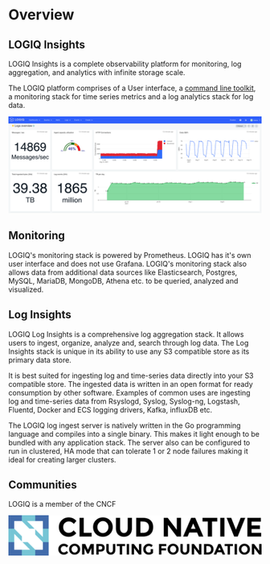 # Overview

## LOGIQ Insights

LOGIQ Insights is a complete observability platform for monitoring, log aggregation, and analytics with infinite storage scale.&#x20;

The LOGIQ platform comprises of a User interface, a [command line toolkit](https://logiqctl.logiq.ai), a monitoring stack for time series metrics and a log analytics stack for log data.

![](<.gitbook/assets/Screen Shot 2021-08-12 at 9.42.57 AM.png>)

## Monitoring

LOGIQ's monitoring stack is powered by Prometheus. LOGIQ has it's own user interface and does not use Grafana. LOGIQ's monitoring stack also allows data from additional data sources like Elasticsearch, Postgres, MySQL, MariaDB, MongoDB, Athena etc. to be queried, analyzed and visualized.

## Log Insights

LOGIQ Log Insights is a comprehensive log aggregation stack. It allows users to ingest, organize, analyze and, search through log data. The Log Insights stack is unique in its ability to use any S3 compatible store as its primary data store.

It is best suited for ingesting log and time-series data directly into your S3 compatible store. The ingested data is written in an open format for ready consumption by other software. Examples of common uses are ingesting log and time-series data from Rsyslogd, Syslog, Syslog-ng, Logstash, Fluentd, Docker and ECS logging drivers, Kafka, influxDB etc.

The LOGIQ log ingest server is natively written in the Go programming language and compiles into a single binary. This makes it light enough to be bundled with any application stack. The server also can be configured to run in clustered, HA mode that can tolerate 1 or 2 node failures making it ideal for creating larger clusters.

## Communities

LOGIQ is a member of the CNCF

![](.gitbook/assets/cncf-color.png)

